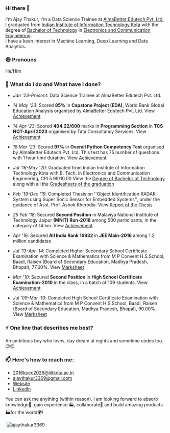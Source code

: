 ### Hi there 👋

I'm Ajay Thakur, I'm a Data Science Trainee at [AlmaBetter Edutech Pvt. Ltd.](https://www.almabetter.com/) I graduated from [Indian Institute of Information Technology Kota](https://iiitkota.ac.in/) with the degree of [Bachelor of Technology](https://ajaythakur3369.github.io/documents/Degree_of_Bachelor_of_Technology.pdf) in [Electronics and Communication Engineering](https://files.iiitkota.ac.in/pdf/ECE_UG_Syllabus_2021_New.pdf).  
I have a keen interest in Machine Learning, Deep Learning and Data Analytics.

### 😄 Pronouns
He/Him

### 🌱 What do I do and What have I done? 

- *Jan '23-Present*: Data Science Trainee at AlmaBetter Edutech Pvt. Ltd.

- *14 May '23*: Scored **85%** in **Capstone Project (EDA)**, World Bank Global Education Analysis organised by AlmaBetter Edutech Pvt. Ltd. View [Achievement](https://certificates.almabetter.com/en/verify/00109211078827)

- *14 Apr '23*: Scored **404.22/600** marks in **Programming Section** in **TCS NQT-April 2023** organised by Tata Consultancy Services. View [Achievement](https://ajaythakur3369.github.io/documents/TCS_NQT_IT_Score_Card.pdf)

- *18 Mar '23*: Scored **97%** in **Overall Python Competency Test** organised by AlmaBetter Edutech Pvt. Ltd. This test has 75 number of questions with 1 hour time duration. View [Achievement](https://certificates.almabetter.com/en/verify/76287277015751) 
  
 - *Jul '16-May '20*: Graduated from Indian Institute of Information Technology Kota with B. Tech. in Electronics and Communication Engineering, CPI 5.99/10.00 View the [Degree of Bachelor
of Technology](https://ajaythakur3369.github.io/documents/Degree_of_Bachelor_of_Technology.pdf) along with all the [Gradesheets of the  graduation](https://ajaythakur3369.github.io/documents/Gradesheets_of_the_graduation.pdf)

 - *Feb '19-Dec '19*: Completed Thesis on ''Object Identification RADAR System using Super Sonic Sensor for Embedded Systems'', under the guidance of Asst. Prof. Ashok Kherodia. View  [Report of the Thesis](https://ajaythakur3369.github.io/documents/Thesis_Report_of_Bachelor_of_Technology.pdf)

- *25 Feb '18*: Secured **Second Position** in Malaviya National Institute of Technology Jaipur **(MNIT) Run-2018** among 500 participants, in the category of 14 km. View [Achievement](https://ajaythakur3369.github.io/documents/MNIT_Run_2018_Achievement.pdf)

- *Apr '16*: Secured **All India Rank 16932** in **JEE Main-2016** among 1.2 million candidates

- *Jul '13-Apr '14*: Completed Higher Secondary School Certificate Examination with Science & Mathematics from M P Convent H.S.School, Baadi, Raisen (Board of Secondary Education, Madhya Pradesh, Bhopal), 77.60%. View [Marksheet](https://ajaythakur3369.github.io/documents/Higher_Secondary_School_Certificate_Examination.pdf) 

- *Mar '10*: Secured **Second Position** in **High School Certificate Examination-2010** in the class, in a batch of 109 students. View [Achievement](https://ajaythakur3369.github.io/documents/High_School_Certificate_Examination.pdf) 

- *Jul '09-Mar '10*: Completed High School Certificate Examination with Science & Mathematics from M P Convent H.S.School, Baadi, Raisen (Board of Secondary Education, Madhya Pradesh, Bhopal), 90.00%. View [Marksheet](https://ajaythakur3369.github.io/documents/High_School_Certificate_Examination.pdf)

### ⚡ One line that describes me best? 
An ambitious boy who loves, day dream at nights and sometime codes too.😉😉

### 📫 Here's how to reach me:  

- [2016kuec2026@iiitkota.ac.in](mailto:2016kuec2026@iiitkota.ac.in)
- [ajaythakur3369@gmail.com](mailto:ajaythakur3369@gmail.com)
- [Website](https://ajaythakur3369.github.io/) 
- [LinkedIn](https://www.linkedin.com/in/ajay-thakur-b51359265/) 

You can ask me anything (within reason). I am looking forward to absorb knowledge🧠, gain experience 🏭, collaborate🤝 and build amazing products 🏭for the world🌍!

<p>&nbsp;<img align="center" src="https://github-readme-stats.vercel.app/api?username=ajaythakur3369&show_icons=true&locale=en" alt="ajaythakur3369" /></p>

<!--
**ajaythakur3369/ajaythakur3369** is a ✨ _special_ ✨ repository because its `README.md` (this file) appears on your GitHub profile.

Here are some ideas to get you started:

- 🔭 I’m currently working on ...
- 🌱 I’m currently learning ...
- 👯 I’m looking to collaborate on ...
- 🤔 I’m looking for help with ...
- 💬 Ask me about ...
- 📫 How to reach me: ...
- 😄 Pronouns: ...
- ⚡ Fun fact: ...
-->
